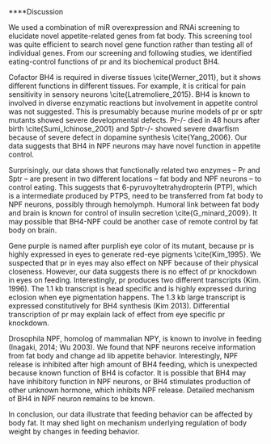 ****Discussion

We used a combination of miR overexpression and RNAi screening to elucidate novel appetite-related genes from fat body. This screening tool was quite efficient to search novel gene function rather than testing all of individual genes. From our screening and following studies, we identified eating-control functions of pr and its biochemical product BH4.

Cofactor BH4 is required in diverse tissues \cite{Werner_2011}, but it shows different functions in different tissues. For example, it is critical for pain sensitivity in sensory neurons \cite{Latremoliere_2015}. BH4 is known to involved in diverse enzymatic reactions but involvement in appetite control was not suggested. This is presumably because murine models of pr or sptr mutants showed severe developmental defects. Pr-/- died in 48 hours after birth \cite{Sumi_Ichinose_2001} and Sptr-/- showed severe dwarfism because of severe defect in dopamine synthesis \cite{Yang_2006}. Our data suggests that BH4 in NPF neurons may have novel function in appetite control.

Surprisingly, our data shows that functionally related two enzymes – Pr and Sptr – are present in two different locations – fat body and NPF neurons – to control eating. This suggests that 6-pyruvoyltetrahydropterin (PTP), which is a intermediate produced by PTPS, need to be transferred from fat body to NPF neurons, possibly through hemolymph. Humoral link between fat body and brain is known for control of insulin secretion \cite{G_minard_2009}. It may possible that BH4-NPF could be another case of remote control by fat body on brain.

Gene purple is named after purplish eye color of its mutant, because pr is highly expressed in eyes to generate red-eye pigments \cite{Kim_1995}. We suspected that pr in eyes may also effect on NPF because of their physical closeness. However, our data suggests there is no effect of pr knockdown in eyes on feeding. Interestingly, pr produces two different transcripts  (Kim. 1996).  The 1.1 kb transcript is head specific and is highly expressed during eclosion when eye pigmentation happens. The 1.3 kb large transcript is expressed constitutively for BH4 synthesis (Kim 2013). Differential transcription of pr may explain lack of effect from eye specific pr knockdown.

Drosophila NPF, homolog of mammalian NPY, is known to involve in feeding (Inagaki, 2014; Wu 2003). We found that NPF neurons receive information from fat body and change ad lib appetite behavior. Interestingly, NPF release is inhibited after high amount of BH4 feeding, which is unexpected because known function of BH4 is cofactor. It is possible that BH4 may have inhibitory function in NPF neurons, or BH4 stimulates production of other unknown hormone, which inhibits NPF release. Detailed mechanism of BH4 in NPF neuron remains to be known.

In conclusion, our data illustrate that feeding behavior can be affected by body fat. It may shed light on mechanism underlying regulation of body weight by changes in feeding behavior.
